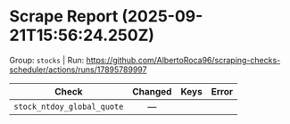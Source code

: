 # Scrape Report (2025-09-21T15:56:24.250Z)

Group: `stocks`  |  Run: https://github.com/AlbertoRoca96/scraping-checks-scheduler/actions/runs/17895789997

| Check | Changed | Keys | Error |
|---|:---:|:--|:--|
| `stock_ntdoy_global_quote` | — |  |  |
